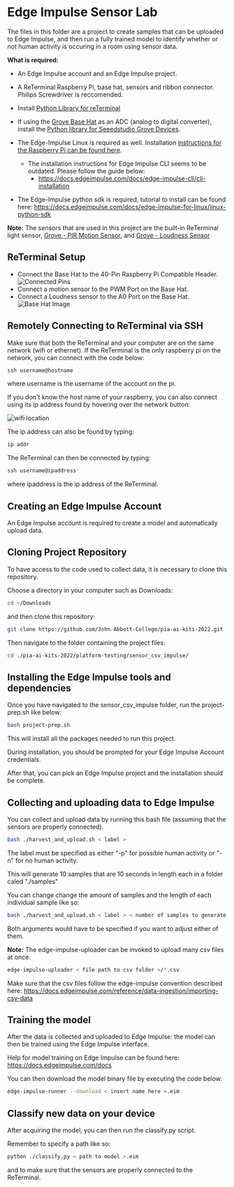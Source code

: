 # Edge Impulse Sensor Lab
The files in this folder are a project to create samples that can be uploaded to Edge Impulse, and then run a fully trained model to identify whether or not human activity is occuring in a room using sensor data.

**What is required:**
- An Edge Impulse account and an Edge Impulse project.
- A ReTerminal Raspberry Pi, base hat, sensors and ribbon connector. Philips Screwdriver is reccomended.
- Install [Python Library for reTerminal](https://pypi.org/project/seeed-python-reterminal/)
- If using the [Grove Base Hat](https://wiki.seeedstudio.com/Grove_Base_Hat_for_Raspberry_Pi/) as an ADC (analog to digital converter), install the [Python library for Seeedstudio Grove Devices](https://github.com/Seeed-Studio/grove.py).

- The Edge-Impulse Linux is required as well. Installation [instructions for the Raspberry Pi  can be found here](https://docs.edgeimpulse.com/docs/development-platforms/officially-supported-cpu-gpu-targets/raspberry-pi-4).
	- The installation instructions for Edge Impulse CLI seems to be outdated. Please follow the guide below:
		- https://docs.edgeimpulse.com/docs/edge-impulse-cli/cli-installation
	
- The Edge-Impulse python sdk is required, tutorial to install can be found here: https://docs.edgeimpulse.com/docs/edge-impulse-for-linux/linux-python-sdk


**Note:**
The sensors that are used in this project are the built-in ReTerminal light sensor, [Grove - PIR Motion Sensor](https://wiki.seeedstudio.com/Grove-PIR_Motion_Sensor/), and [Grove - Loudness Sensor](https://wiki.seeedstudio.com/Grove-PIR_Motion_Sensor/)


## ReTerminal Setup
- Connect the Base Hat to the 40-Pin Raspberry Pi Compatible Header.
  ![Connected Pins](./Assets/Pins.jpg)
- Connect a motion sensor to the PWM Port on the Base Hat.
- Connect a Loudness sensor to the A0 Port on the Base Hat.
![Base Hat Image](./Assets/BaseHat.jpg)

## Remotely Connecting to ReTerminal via SSH
Make sure that both the ReTerminal and your computer are on the same network (wifi or ethernet). If the ReTerminal is the only raspberry pi on the network, you can connect with the code below:
```bash
ssh username@hostname
```
where username is the username of the account on the pi.

If you don't know the host name of your raspberry, you can also connect  using its ip address found by hovering over the network button:


![wifi location](./Assets/wifi.png)

The ip address can also be found by typing:
```bash
ip addr
``` 

The ReTerminal can then be connected by typing:
```bash
ssh username@ipaddress
```
where ipaddress is the ip address of the ReTerminal.

## Creating an Edge Impulse Account

An Edge Impulse account is required to create a model and automatically upload data.

## Cloning Project Repository

To have access to the code used to collect data, it is necessary to clone this repository.

Choose a directory in your computer such as Downloads:

```sh
cd ~/Downloads
```

and then clone this repository:

```sh
git clone https://github.com/John-Abbott-College/pia-ai-kits-2022.git
```

Then navigate to the folder containing the project files:

```sh
cd ./pia-ai-kits-2022/platform-testing/sensor_csv_impulse/
```

## Installing the Edge Impulse tools and dependencies
Once you have navigated to the sensor_csv_impulse folder, run the project-prep.sh like below:
```sh
bash project-prep.sh
```
This will install all the packages needed to run this project.

During installation, you should be prompted for your Edge Impulse Account credentials.

After that, you can pick an Edge Impulse project and the installation should be complete.


## Collecting and uploading data to Edge Impulse 
You can collect and upload data by running this bash file (assuming that the sensors are properly connected).


```bash
bash ./harvest_and_upload.sh < label >
```

The label must be specified as either "-p" for possible human activity or "-n" for no human activity.

This will generate 10 samples that are 10 seconds in length each in a folder caled "./samples"

You can change change the amount of samples and the length of each individual sample like so:
```bash
bash ./harvest_and_upload.sh < label > < number of samples to generate > < length of seconds >
```
Both arguments would have to be specified if you want to adjust either of them.

**Note:**
The edge-impulse-uploader can be invoked to upload many csv files at once.
```bash
edge-impulse-uploader < file path to csv folder >/*.csv
```
Make sure that the csv files follow the edge-impulse convention described here:
https://docs.edgeimpulse.com/reference/data-ingestion/importing-csv-data

## Training the model
After the data is collected and uploaded to Edge Impulse: the model can then be trained using the Edge Impulse interface.

Help for model training on Edge Impulse can be found here: https://docs.edgeimpulse.com/docs

You can then download the model binary file by executing the code below:
```bash
edge-impulse-runner --download < insert name here >.eim
```

## Classify new data on your device
After acquiring the model, you can then run the classify.py script.

Remember to specify a path like so:
```bash
python ./classify.py < path to model >.eim
```
and to make sure that the sensors are properly connected to the ReTerminal.


